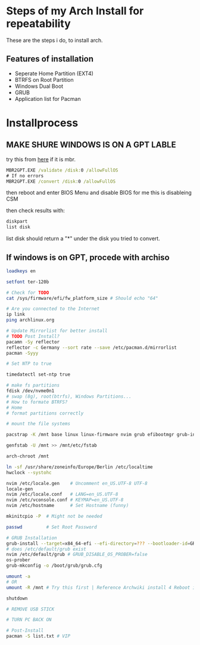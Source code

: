 # Steps of my Arch Install for repeatability
These are the steps i do, to install arch.
## Features of installation
- Seperate Home Partition (EXT4)
- BTRFS on Root Partition
- Windows Dual Boot
- GRUB
- Application list for Pacman
# Installprocess

## MAKE SHURE WINDOWS IS ON A GPT LABLE
try this from [here](https://learn.microsoft.com/en-us/windows/deployment/mbr-to-gpt) if it is mbr.
```cmd
MBR2GPT.EXE /validate /disk:0 /allowFullOS
# If no errors
MBR2GPT.EXE /convert /disk:0 /allowFullOS
```
then reboot and enter BIOS Menu and disable BIOS
for me this is disableing CSM

then check results with:
```cmd
diskpart
list disk
```
list disk should return a "*" under the disk you tried to convert.

## If windows is on GPT, procede with archiso

```bash
loadkeys en

setfont ter-120b

# Check for TODO
cat /sys/firmware/efi/fw_platform_size # Should echo "64"

# Are you connected to the Internet
ip link
ping archlinux.org

# Update Mirrorlist for better install
# TODO Post Install?
pacamn -Sy reflector
reflector -c Germany --sort rate --save /etc/pacman.d/mirrorlist
pacman -Syyy

# Set NTP to true

timedatectl set-ntp true

# make fs partitions
fdisk /dev/nvme0n1
# swap (8g), root(btrfs), Windows Partitions...
# How to formate BTRFS?
# Home
# format partitions correctly

# mount the file systems

pacstrap -K /mnt base linux linux-firmware nvim grub efibootmgr grub-install os-prober

genfstab -U /mnt >> /mnt/etc/fstab

arch-chroot /mnt

ln -sf /usr/share/zoneinfo/Europe/Berlin /etc/localtime
hwclock --systohc

nvim /etc/locale.gen    # Uncomment en_US.UTF-8 UTF-8
locale-gen
nvim /etc/locale.conf   # LANG=en_US.UTF-8
nvim /etc/vconsole.conf # KEYMAP=en_US.UTF-8
nvim /etc/hostname      # Set Hostname (funny)

mkinitcpio -P  # Might not be needed

passwd         # Set Root Password

# GRUB Installation
grub-install --target=x84_64-efi --efi-directory=??? --bootloader-id=GRUB
# does /etc/default/grub exist
nvim /etc/default/grub # GRUB_DISABLE_OS_PROBER=false
os-prober
grub-mkconfig -o /boot/grub/grub.cfg

umount -a 
# OR
umount -R /mnt # Try this first | Reference Archwiki install 4 Reboot if a partition is busy

shutdown

# REMOVE USB STICK

# TURN PC BACK ON

# Post-Install
pacman -S list.txt # VIP

```
